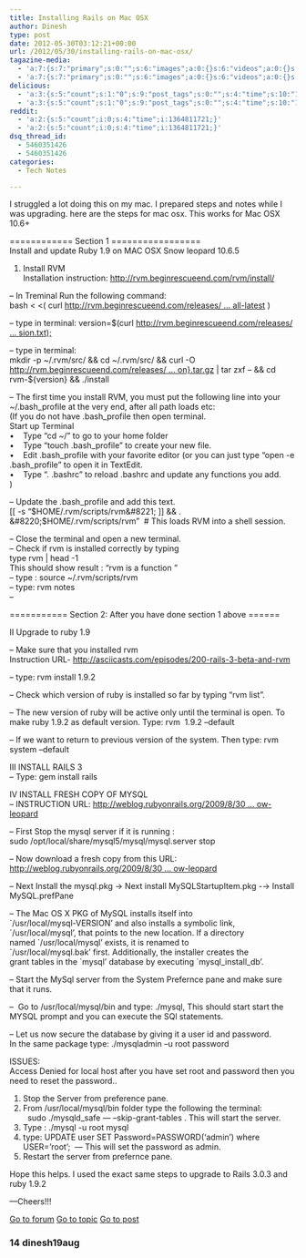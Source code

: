 ```yaml
---
title: Installing Rails on Mac OSX
author: Dinesh
type: post
date: 2012-05-30T03:12:21+00:00
url: /2012/05/30/installing-rails-on-mac-osx/
tagazine-media:
  - 'a:7:{s:7:"primary";s:0:"";s:6:"images";a:0:{}s:6:"videos";a:0:{}s:11:"image_count";s:1:"0";s:6:"author";s:8:"11764957";s:7:"blog_id";s:8:"11449681";s:9:"mod_stamp";s:19:"2012-05-30 03:12:21";}'
  - 'a:7:{s:7:"primary";s:0:"";s:6:"images";a:0:{}s:6:"videos";a:0:{}s:11:"image_count";s:1:"0";s:6:"author";s:8:"11764957";s:7:"blog_id";s:8:"11449681";s:9:"mod_stamp";s:19:"2012-05-30 03:12:21";}'
delicious:
  - 'a:3:{s:5:"count";s:1:"0";s:9:"post_tags";s:0:"";s:4:"time";s:10:"1338380509";}'
  - 'a:3:{s:5:"count";s:1:"0";s:9:"post_tags";s:0:"";s:4:"time";s:10:"1338380509";}'
reddit:
  - 'a:2:{s:5:"count";i:0;s:4:"time";i:1364811721;}'
  - 'a:2:{s:5:"count";i:0;s:4:"time";i:1364811721;}'
dsq_thread_id:
  - 5460351426
  - 5460351426
categories:
  - Tech Notes

---
```

I struggled a lot doing this on my mac. I prepared steps and notes while I was upgrading. here are the steps for mac osx. This works for Mac OSX 10.6+

============ Section 1 =================  
Install and update Ruby 1.9 on MAC OSX Snow leopard 10.6.5

1. Install RVM  
Installation instruction: <http://rvm.beginrescueend.com/rvm/install/>

&#8211; In Treminal Run the following command:  
bash < <( curl [http://rvm.beginrescueend.com/releases/ … all-latest][1] )

&#8211; type in terminal: version=$(curl [http://rvm.beginrescueend.com/releases/ … sion.txt);][2]

&#8211; type in terminal:  
mkdir -p ~/.rvm/src/ && cd ~/.rvm/src/ && curl -O [http://rvm.beginrescueend.com/releases/ … on}.tar.gz][3] | tar zxf &#8211; && cd rvm-${version} && ./install

&#8211; The first time you install RVM, you must put the following line into your ~/.bash_profile at the very end, after all path loads etc:  
(If you do not have .bash_profile then open terminal.   
Start up Terminal  
•    Type &#8220;cd ~/&#8221; to go to your home folder  
•    Type &#8220;touch .bash_profile&#8221; to create your new file.  
•    Edit .bash\_profile with your favorite editor (or you can just type &#8220;open -e .bash\_profile&#8221; to open it in TextEdit.  
•    Type &#8220;. .bashrc&#8221; to reload .bashrc and update any functions you add.   
)

&#8211; Update the .bash_profile and add this text.  
[[ -s &#8220;$HOME/.rvm/scripts/rvm&#8221; ]] && . &#8220;$HOME/.rvm/scripts/rvm&#8221;  # This loads RVM into a shell session.

&#8211; Close the terminal and open a new terminal.  
&#8211; Check if rvm is installed correctly by typing  
type rvm | head -1  
This should show result : “rvm is a function ”  
&#8211; type : source ~/.rvm/scripts/rvm  
&#8211; type: rvm notes  
&#8211;

=========== Section 2: After you have done section 1 above ======

II Upgrade to ruby 1.9

&#8211; Make sure that you installed rvm  
Instruction URL- <http://asciicasts.com/episodes/200-rails-3-beta-and-rvm>

&#8211; type: rvm install 1.9.2

&#8211; Check which version of ruby is installed so far by typing “rvm list”.

&#8211; The new version of ruby will be active only until the terminal is open. To make ruby 1.9.2 as default version. Type: rvm  1.9.2 –default

&#8211; If we want to return to previous version of the system. Then type: rvm system –default

III INSTALL RAILS 3  
&#8211; Type: gem install rails

IV INSTALL FRESH COPY OF MYSQL  
&#8211; INSTRUCTION URL: [http://weblog.rubyonrails.org/2009/8/30 … ow-leopard][4]

&#8211; First Stop the mysql server if it is running :   
sudo /opt/local/share/mysql5/mysql/mysql.server stop

&#8211; Now download a fresh copy from this URL:  
[http://weblog.rubyonrails.org/2009/8/30 … ow-leopard][4]

&#8211; Next Install the mysql.pkg → Next install MySQLStartupItem.pkg -→ Install MySQL.prefPane

&#8211; The Mac OS X PKG of MySQL installs itself into  
\`/usr/local/mysql-VERSION&#8217; and also installs a symbolic link,  
\`/usr/local/mysql&#8217;, that points to the new location. If a directory  
named \`/usr/local/mysql&#8217; exists, it is renamed to  
\`/usr/local/mysql.bak&#8217; first. Additionally, the installer creates the  
grant tables in the \`mysql&#8217; database by executing \`mysql\_install\_db&#8217;.

&#8211; Start the MySql server from the System Prefernce pane and make sure that it runs.

&#8211;  Go to /usr/local/mysql/bin and type: ./mysql, This should start start the MYSQL prompt and you can execute the SQl statements.

&#8211; Let us now secure the database by giving it a user id and password.   
In the same package type: ./mysqladmin –u root password <your password>

ISSUES:  
Access Denied for local host after you have set root and password then you need to reset the password..

1. Stop the Server from preference pane.  
2. From /usr/local/mysql/bin folder type the following the terminal:  
  sudo ./mysqld_safe &#8212; &#8211;skip-grant-tables . This will start the server.  
3. Type : ./mysql -u root mysql  
4. type: UPDATE user SET Password=PASSWORD(‘admin&#8217;) where USER=&#8217;root&#8217;;  &#8212; This will set the password as admin.  
5. Restart the server from prefernce pane.

Hope this helps. I used the exact same steps to upgrade to Rails 3.0.3 and ruby 1.9.2

&#8212;Cheers!!!

<div>
  <div>
    <p>
      <a href="http://railsforum.com/viewforum.php?id=3">Go to forum</a> <a title="Permanent link to this topic" href="http://railsforum.com/viewtopic.php?id=42234" rel="bookmark">Go to topic</a> <a title="Permanent link to this post" href="http://railsforum.com/viewtopic.php?pid=134862#p134862" rel="bookmark">Go to post</a>
    </p>
  </div>
</div>

### 14 **dinesh19aug**

 [1]: http://rvm.beginrescueend.com/releases/rvm-install-latest
 [2]: http://rvm.beginrescueend.com/releases/stable-version.txt%29;
 [3]: http://rvm.beginrescueend.com/releases/rvm-$%7Bversion%7D.tar.gz
 [4]: http://weblog.rubyonrails.org/2009/8/30/upgrading-to-snow-leopard